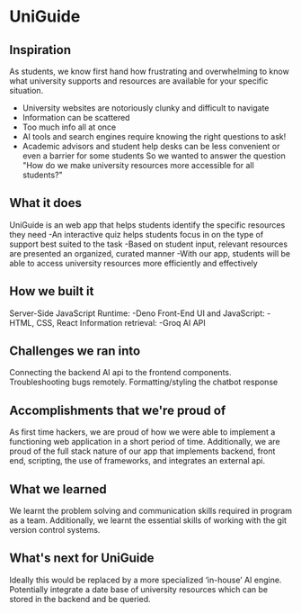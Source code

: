 # UniGuide
## Inspiration
As students, we know first hand how frustrating and overwhelming to know what university supports and resources are available for your specific situation. 
- University websites are notoriously clunky and difficult to navigate
- Information can be scattered
- Too much info all at once
- AI tools and search engines require knowing the right questions to ask!
- Academic advisors and student help desks can be less convenient or even a barrier for some students
So we wanted to answer the question "How do we make university resources more accessible for all students?"

## What it does
UniGuide is an web app that helps students identify the specific resources they need
-An interactive quiz helps students focus in on the type of support best suited to the task
-Based on student input, relevant resources are presented an organized, curated manner
-With our app, students will be able to access university resources more efficiently and effectively

## How we built it
Server-Side JavaScript Runtime: 
-Deno
Front-End UI and JavaScript: 
-HTML, CSS, React
Information retrieval: 
-Groq AI API

## Challenges we ran into
Connecting the backend AI api to the frontend components.
Troubleshooting bugs remotely.
Formatting/styling the chatbot response

## Accomplishments that we're proud of
As first time hackers, we are proud of how we were able to implement a functioning web application in a short period of time. Additionally, we are proud of the full stack nature of our app that implements backend, front end, scripting, the use of frameworks, and integrates an external api. 
 
## What we learned
We learnt the problem solving and communication skills required in program as a team. Additionally, we learnt the essential skills of working with the git version control systems.

## What's next for UniGuide
Ideally this would be replaced by a more specialized ‘in-house’ AI engine. Potentially integrate a date base of university resources which can be stored in the backend and be queried.
